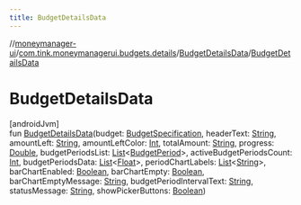 ```yaml
---
title: BudgetDetailsData
---
```

//[moneymanager-ui](../../../index.html)/[com.tink.moneymanagerui.budgets.details](../index.html)/[BudgetDetailsData](index.html)/[BudgetDetailsData](-budget-details-data.html)



# BudgetDetailsData



[androidJvm]\
fun [BudgetDetailsData](-budget-details-data.html)(budget: [BudgetSpecification](../../com.tink.model.budget/index.html#1357535401%2FClasslikes%2F1000845458), headerText: [String](https://kotlinlang.org/api/latest/jvm/stdlib/kotlin/-string/index.html), amountLeft: [String](https://kotlinlang.org/api/latest/jvm/stdlib/kotlin/-string/index.html), amountLeftColor: [Int](https://kotlinlang.org/api/latest/jvm/stdlib/kotlin/-int/index.html), totalAmount: [String](https://kotlinlang.org/api/latest/jvm/stdlib/kotlin/-string/index.html), progress: [Double](https://kotlinlang.org/api/latest/jvm/stdlib/kotlin/-double/index.html), budgetPeriodsList: [List](https://kotlinlang.org/api/latest/jvm/stdlib/kotlin.collections/-list/index.html)&lt;[BudgetPeriod](../../com.tink.model.budget/index.html#406477269%2FClasslikes%2F1000845458)&gt;, activeBudgetPeriodsCount: [Int](https://kotlinlang.org/api/latest/jvm/stdlib/kotlin/-int/index.html), budgetPeriodsData: [List](https://kotlinlang.org/api/latest/jvm/stdlib/kotlin.collections/-list/index.html)&lt;[Float](https://kotlinlang.org/api/latest/jvm/stdlib/kotlin/-float/index.html)&gt;, periodChartLabels: [List](https://kotlinlang.org/api/latest/jvm/stdlib/kotlin.collections/-list/index.html)&lt;[String](https://kotlinlang.org/api/latest/jvm/stdlib/kotlin/-string/index.html)&gt;, barChartEnabled: [Boolean](https://kotlinlang.org/api/latest/jvm/stdlib/kotlin/-boolean/index.html), barChartEmpty: [Boolean](https://kotlinlang.org/api/latest/jvm/stdlib/kotlin/-boolean/index.html), barChartEmptyMessage: [String](https://kotlinlang.org/api/latest/jvm/stdlib/kotlin/-string/index.html), budgetPeriodIntervalText: [String](https://kotlinlang.org/api/latest/jvm/stdlib/kotlin/-string/index.html), statusMessage: [String](https://kotlinlang.org/api/latest/jvm/stdlib/kotlin/-string/index.html), showPickerButtons: [Boolean](https://kotlinlang.org/api/latest/jvm/stdlib/kotlin/-boolean/index.html))




